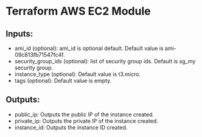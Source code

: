 # Terraform AWS EC2 Module

## Inputs:

* ami_id (optional): ami_id is optional default. Default value is ami-09c813fb71547fc4f.
* security_group_ids (optional): list of security group ids. Default is sg_my security group.
* instance_type (optional): Default value is t3.micro.
* tags (optional): Default value is empty.

## Outputs:

* public_ip: Outputs the public IP of the instance created.
* private_ip: Outputs the private IP of the instance created.
* instance_id: Outputs the instance ID created.